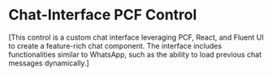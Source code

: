 # Chat-Interface PCF Control

[This control is a custom chat interface leveraging PCF, React, and Fluent UI to create a feature-rich chat component. The interface includes functionalities similar to WhatsApp, such as the ability to load previous chat messages dynamically.]
